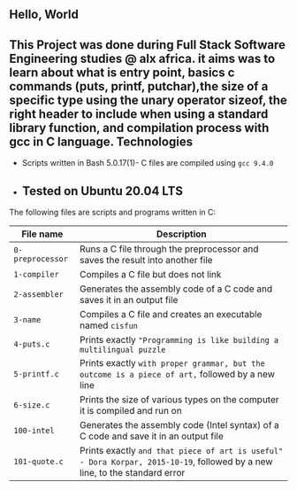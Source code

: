 Hello, World
 --------------------------------
 This Project was done during Full Stack Software Engineering studies @ alx africa. it aims was to learn about what is entry point, basics c commands (puts, printf, putchar),the size of a specific type using the unary operator sizeof, the right header to include when using a standard library function, and compilation process with gcc in **C language.**
Technologies
 ---------------------------------
- Scripts written in Bash 5.0.17(1)- C files are compiled using `gcc 9.4.0`
- Tested on Ubuntu 20.04 LTS 
  -------------------------------
The following files are scripts and programs written in C:

| File name | Description |
| --- | --- |
| `0-preprocessor` |Runs a C file through the preprocessor and saves the result into another file  |
| `1-compiler` |  Compiles a C file but does not link |
| `2-assembler` | Generates the assembly code of a C code and saves it in an output file |
| `3-name` | Compiles a C file and creates an executable named `cisfun` |
| `4-puts.c` | Prints exactly `"Programming is like building a multilingual puzzle` |
| `5-printf.c` | Prints exactly `with proper grammar, but the outcome is a piece of art,` followed by a new line |
| `6-size.c` |  Prints the size of various types on the computer it is compiled and run on |
| `100-intel` | Generates the assembly code (Intel syntax) of a C code and save it in an output file |
| `101-quote.c` | Prints exactly `and that piece of art is useful" - Dora Korpar, 2015-10-19`, followed by a new line, to the standard error |
